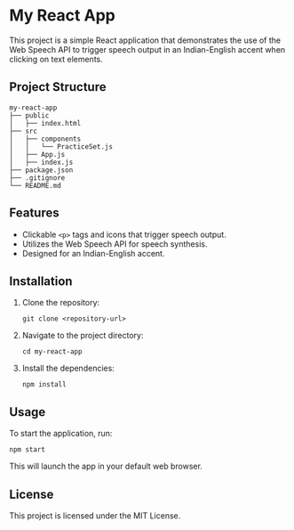 # My React App

This project is a simple React application that demonstrates the use of the Web Speech API to trigger speech output in an Indian-English accent when clicking on text elements.

## Project Structure

```
my-react-app
├── public
│   ├── index.html
├── src
│   ├── components
│   │   └── PracticeSet.js
│   ├── App.js
│   ├── index.js
├── package.json
├── .gitignore
└── README.md
```

## Features

- Clickable `<p>` tags and icons that trigger speech output.
- Utilizes the Web Speech API for speech synthesis.
- Designed for an Indian-English accent.

## Installation

1. Clone the repository:
   ```
   git clone <repository-url>
   ```
2. Navigate to the project directory:
   ```
   cd my-react-app
   ```
3. Install the dependencies:
   ```
   npm install
   ```

## Usage

To start the application, run:
```
npm start
```
This will launch the app in your default web browser.

## License

This project is licensed under the MIT License.